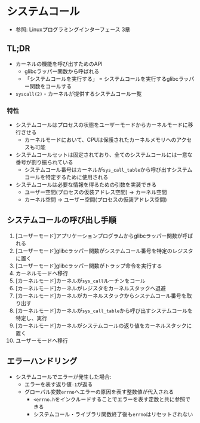 # システムコール
- 参照: Linuxプログラミングインターフェース 3章

## TL;DR
- カーネルの機能を呼び出すためのAPI
  - glibcラッパー関数から呼ばれる
  - 「システムコールを実行する」 = システムコールを実行するglibcラッパー関数をコールする
- `syscall(2)` - カーネルが提供するシステムコール一覧

### 特性
- システムコールはプロセスの状態をユーザーモードからカーネルモードに移行させる
  - カーネルモードにおいて、CPUは保護されたカーネルメモリへのアクセスも可能
- システムコールセットは固定されており、全てのシステムコールには一意な番号が割り振られている
  - システムコール番号はカーネルが`sys_call_table`から呼び出すシステムコールを特定するために使用される
- システムコールは必要な情報を得るための引数を実装できる
  - ユーザー空間(プロセスの仮装アドレス空間) -> カーネル空間
  - カーネル空間 -> ユーザー空間(プロセスの仮装アドレス空間)

## システムコールの呼び出し手順
1. [ユーザーモード]アプリケーションプログラムからglibcラッパー関数が呼ばれる
2. [ユーザーモード]glibcラッパー関数がシステムコール番号を特定のレジスタに置く
3. [ユーザーモード]glibcラッパー関数がトラップ命令を実行する
4. カーネルモードへ移行
5. [カーネルモード]カーネルが`sys_call`ルーチンをコール
6. [カーネルモード]カーネルがレジスタをカーネルスタックへ退避
7. [カーネルモード]カーネルがカーネルスタックからシステムコール番号を取り出す
8. [カーネルモード]カーネルが`sys_call_table`から呼び出すシステムコールを特定し、実行
9. [カーネルモード]カーネルがシステムコールの返り値をカーネルスタックに置く
10. ユーザーモードへ移行

## エラーハンドリング
- システムコールでエラーが発生した場合:
  - エラーを表す返り値`-1`が返る
  - グローバル変数`errno`へエラーの原因を表す整数値が代入される
    - `<errno.h`をインクルードすることでエラーを表す定数と共に参照できる
    - システムコール・ライブラリ関数終了後も`errno`はリセットされない
